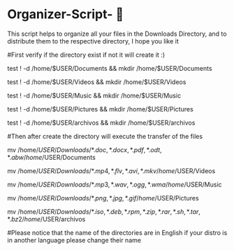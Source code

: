 # Organizer-Script- :pizza:

This script helps to organize all your files in the Downloads Directory, and to distribute them to the respective directory, I hope you like it 

#First verify if the directory exist if not it will create it :)

test ! -d /home/$USER/Documents && mkdir /home/$USER/Documents 

test ! -d /home/$USER/Videos && mkdir /home/$USER/Videos 

test ! -d /home/$USER/Music && mkdir /home/$USER/Music 

test ! -d /home/$USER/Pictures && mkdir /home/$USER/Pictures  

test ! -d /home/$USER/archivos && mkdir /home/$USER/archivos

#Then after create the directory will execute the transfer of the files

mv /home/$USER/Downloads/{*.doc,*.docx,*.pdf,*.odt,*.abw} /home/$USER/Documents

mv /home/$USER/Downloads/{*.mp4,*.flv,*.avi,*.mkv} /home/$USER/Videos

mv /home/$USER/Downloads/{*.mp3,*.wav,*.ogg,*.wma} /home/$USER/Music

mv /home/$USER/Downloads/{*.png,*.jpg,*.gif} /home/$USER/Pictures

mv /home/$USER/Downloads/{*.iso,*.deb,*.rpm,*.zip,*.rar,*.sh,*.tar,*.bz2} /home/$USER/archivos

#Please notice that the name of the directories are in English if your distro is in another language please change their name
